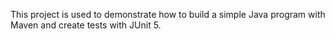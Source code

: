This project is used to demonstrate how to build
a simple Java program with Maven and create tests
with JUnit 5.
